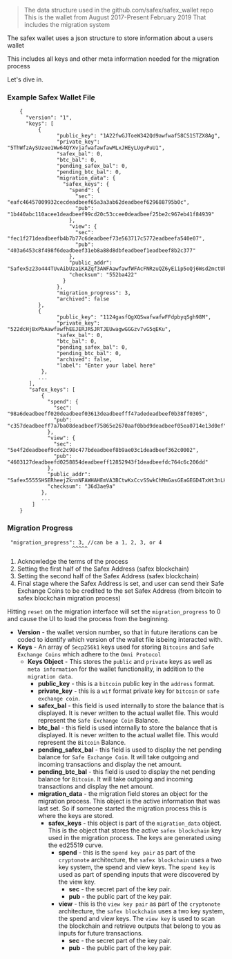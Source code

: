 > The data structure used in the github.com/safex/safex_wallet repo
> This is the wallet from August 2017-Present February 2019 
> That includes the migration system

The safex wallet uses a json structure to store information about a users wallet

This includes all keys and other meta information needed for the migration process

Let's dive in.

### Example Safex Wallet File

```
    {
      "version": "1",
      "keys": [
          {
                "public_key": "1A22fwGJToeW342Qd9awfwaf58CS1STZX8Ag",
                "private_key": "5ThWfzAySUzue1Ww64QYXvjafwafawfawMLxJHEyLUgvPuU1",
                "safex_bal": 0,
                "btc_bal": 0,
                "pending_safex_bal": 0,
                "pending_btc_bal": 0,
                "migration_data": {
                  "safex_keys": {
                    "spend": {
                      "sec": "eafc46457009932cecdeadbeef65a3a3ab62deadbeef629688795b0c",
                      "pub": "1b440abc110acee1deadbeef99cd20c53ccee0deadbeef25be2c967eb41f84939"
                    },
                    "view": {
                      "sec": "fec1f271deadbeefb4b7b77c6deadbeef73e563717c5772eadbeefa540e07",
                      "pub": "403a6453c8f498f6deadbeef31eb8a88d8dbfeadbeef1eadbeef8b2c377"
                    },
                    "public_addr": "Safex5z23o444TUvAibUzaiKAZqf3AWFAawfawfWFAcFNRzuQZ6yEiip5oQj6Wsd2mctUkQ7vSrErgn6f1b",
                    "checksum": "552ba422"
                  }
                },
                "migration_progress": 3,
                "archived": false
          },
          {
                "public_key": "1124gasfQgXQSwafwafwFFdpbyqSgh98M",
                "private_key": "522dcHjBxPbAawfawfhEEJERJRSJRTJEUwagwGGGzv7vG5qEKu",
                "safex_bal": 0,
                "btc_bal": 0,
                "pending_safex_bal": 0,
                "pending_btc_bal": 0,
                "archived": false,
                "label": "Enter your label here"
           },
          ...
       ],
       "safex_keys": [
           {
             "spend": {
               "sec": "98a6deadbeeff020deadbeef03613deadbeefff47adedeadbeef0b38ff0305",
               "pub": "c357deadbeeff7a7ba08deadbeef75865e2670aaf0bbd9deadbeef05ea0714e13d0ef"
             },
             "view": {
               "sec": "5e4f2deadbeef9cdc2c98c477bdeadbeef8b9ae03c1deadbeef362c0002",
               "pub": "4603127deadbeefd0258854deadbeeff12852943f1deadbeefdc764c6c206dd"
             },
             "public_addr": "Safex5555SHSERheejZknnNFAWHAHEmVA3BCtwKxCcvSSwkChMmGasGEaGEGD4TxWt3nLHEHSEHSEHzgRmew2nHrf89zW5Lgm3f",
             "checksum": "36d3ae9a"
           },
           ...
        ]
    }
```


### Migration Progress 

     "migration_progress": 3, //can be a 1, 2, 3, or 4
                         ^^^^^

1. Acknowledge the terms of the process
2. Setting the first half of the Safex Address (safex blockchain)
3. Setting the second half of the Safex Address (safex blockchain)
4. Final stage where the Safex Address is set, and user can send their Safe Exchange Coins to be credited to the set 
Safex Address (from bitcoin to safex blockchain migration process)

Hitting `reset` on the migration interface will set the `migration_progress` to 0 and cause the UI to load
the process from the beginning.


* **Version** - the wallet version number, so that in future iterations can be coded to identify which 
version of the wallet file isbeing interacted with.
* **Keys** - An array of `Secp256k1` keys used for storing `Bitcoins` and `Safe Exchange Coins` which 
adhere to the `Omni Protocol`
    * **Keys Object** - This stores the `public` and `private` keys as well as `meta information` for the wallet
    functionality, in addition to the `migration data`.
        * **public_key** - this is a `bitcoin` public key in the `address` format.
        * **private_key** - this is a `wif` format private key for `bitcoin` or `safe exchange coin`.
        * **safex_bal** - this field is used internally to store the balance that is displayed. 
        It is never written to the actual wallet file. This would represent the `Safe Exchange Coin` Balance.
        * **btc_bal** - this field is used internally to store the balance that is displayed. 
        It is never written to the actual wallet file. This would represent the `Bitcoin` Balance.
        * **pending_safex_bal** - this field is used to display the net pending balance for `Safe Exchange Coin`.
        It will take outgoing and incoming transactions and display the net amount.
        * **pending_btc_bal** - this field is used to display the net pending balance for `Bitcoin`.
        It will take outgoing and incoming transactions and display the net amount.
        * **migration_data** - the migration field stores an object for the migration process. This object
        is the active information that was last set. So if someone started the migration process this is
        where the keys are stored. 
            * **safex_keys** - this object is part of the `migration_data` object. This is the object that
            stores the active `safex blockchain` key used in the migration process. The keys are generated 
            using the ed25519 curve.
                * **spend** - this is the `spend key pair` as part of the `cryptonote` architecture, 
                the `safex blockchain` uses a two key system, the spend and view keys. The `spend key` 
                is used as part of spending inputs that were discovered by the view key.
                    * **sec** - the secret part of the key pair.
                    * **pub** - the public part of the key pair.
                * **view** - this is the `view key pair` as part of the `cryptonote` architecture, 
                the `safex blockchain` uses a two key system, the spend and view keys. The `view key`
                is used to scan the blockchain and retrieve outputs that belong to you as inputs for 
                future transactions.
                    * **sec** - the secret part of the key pair.
                    * **pub** - the public part of the key pair.